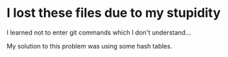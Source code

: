 # I lost these files due to my stupidity
I learned not to enter git commands which I don't understand...

My solution to this problem was using some hash tables.